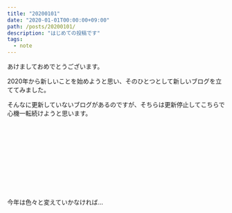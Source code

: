 ```yaml
---
title: "20200101"
date: "2020-01-01T00:00:00+09:00"
path: /posts/20200101/
description: "はじめての投稿です"
tags:
  - note
---
```


あけましておめでとうございます。

2020年から新しいことを始めようと思い、そのひとつとして新しいブログを立ててみました。

そんなに更新していないブログがあるのですが、そちらは更新停止してこちらで心機一転続けようと思います。

<div class="iframely-embed"><div class="iframely-responsive" style="height: 140px; padding-bottom: 0;"><a href="https://blog.tukae.lu/" data-iframely-url="//cdn.iframe.ly/YkjpGqi?iframe=card-small"></a></div></div><br/>

今年は色々と変えていかなければ…
